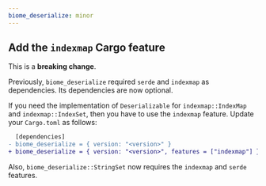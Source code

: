 ```yaml
---
biome_deserialize: minor
---
```


## Add the `indexmap` Cargo feature

This is a **breaking change**.

Previously, `biome_deserialize` required `serde` and `indexmap` as dependencies.
Its dependencies are now optional.

If you need the implementation of `Deserializable` for `indexmap::IndexMap` and `indexmap::IndexSet`, then you have to use the `indexmap` feature.
Update your `Cargo.toml` as follows:

```diff
  [dependencies]
- biome_deserialize = { version: "<version>" }
+ biome_deserialize = { version: "<version>", features = ["indexmap"] }
```

Also, `biome_deserialize::StringSet` now requires the `indexmap` and `serde` features.
